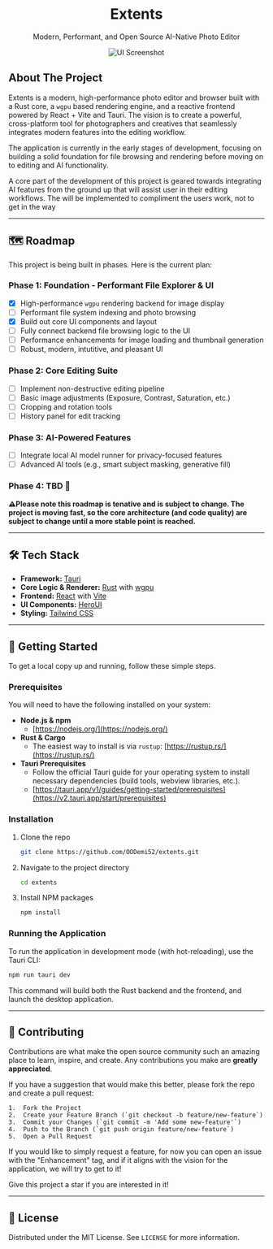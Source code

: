 <div align="center">

# Extents
Modern, Performant, and Open Source AI-Native Photo Editor

![UI Screenshot](public/ui-01.png)

</div>

## About The Project

Extents is a modern, high-performance photo editor and browser built with a Rust core, a `wgpu` based rendering engine, and a reactive frontend powered by React + Vite and Tauri. The vision is to create a powerful, cross-platform tool for photographers and creatives that seamlessly integrates modern features into the editing workflow.

The application is currently in the early stages of development, focusing on building a solid foundation for file browsing and rendering before moving on to editing and AI functionality.

A core part of the development of this project is geared towards integrating AI features from the ground up that will assist user in their editing workflows. The will be implemented to compliment the users work, not to get in the way

---

## 🗺️ Roadmap

This project is being built in phases. Here is the current plan:

### Phase 1: Foundation - Performant File Explorer & UI
- [x] High-performance `wgpu` rendering backend for image display
- [ ] Performant file system indexing and photo browsing
- [x] Build out core UI components and layout
- [ ] Fully connect backend file browsing logic to the UI
- [ ] Performance enhancements for image loading and thumbnail generation
- [ ] Robust, modern, intutitive, and pleasant UI

### Phase 2: Core Editing Suite
- [ ] Implement non-destructive editing pipeline
- [ ] Basic image adjustments (Exposure, Contrast, Saturation, etc.)
- [ ] Cropping and rotation tools
- [ ] History panel for edit tracking

### Phase 3: AI-Powered Features
- [ ] Integrate local AI model runner for privacy-focused features
- [ ] Advanced AI tools (e.g., smart subject masking, generative fill)

### Phase 4: TBD 🚧


**⚠️Please note this roadmap is tenative and is subject to change. The project is moving fast, so the core architecture (and code quality) are subject to change until a more stable point is reached.**

---

## 🛠️ Tech Stack

*   **Framework:** [Tauri](https://tauri.app/)
*   **Core Logic & Renderer:** [Rust](https://www.rust-lang.org/) with [wgpu](https://wgpu.rs/)
*   **Frontend:** [React](https://react.dev/) with [Vite](https://vitejs.dev/)
*   **UI Components:** [HeroUI](https://heroui.com/)
*   **Styling:** [Tailwind CSS](https://tailwindcss.com/)

---

## 🚀 Getting Started

To get a local copy up and running, follow these simple steps.

### Prerequisites

You will need to have the following installed on your system:

*   **Node.js & npm**
    *   [https://nodejs.org/](https://nodejs.org/)
*   **Rust & Cargo**
    *   The easiest way to install is via `rustup`: [https://rustup.rs/](https://rustup.rs/)
*   **Tauri Prerequisites**
    *   Follow the official Tauri guide for your operating system to install necessary dependencies (build tools, webview libraries, etc.).
    *   [https://tauri.app/v1/guides/getting-started/prerequisites](https://v2.tauri.app/start/prerequisites)

### Installation

1.  Clone the repo
    ```sh
    git clone https://github.com/OODemi52/extents.git
    ```
2.  Navigate to the project directory
    ```sh
    cd extents
    ```
3.  Install NPM packages
    ```sh
    npm install
    ```

### Running the Application

To run the application in development mode (with hot-reloading), use the Tauri CLI:

```sh
npm run tauri dev
```

This command will build both the Rust backend and the frontend, and launch the desktop application.

---

## 🤝 Contributing

Contributions are what make the open source community such an amazing place to learn, inspire, and create. Any contributions you make are **greatly appreciated**.

If you have a suggestion that would make this better, please fork the repo and create a pull request:

```
1.  Fork the Project
2.  Create your Feature Branch (`git checkout -b feature/new-feature`)
3.  Commit your Changes (`git commit -m 'Add some new-feature'`)
4.  Push to the Branch (`git push origin feature/new-feature`)
5.  Open a Pull Request
```

If you would like to simply request a feature, for now you can open an issue with the "Enhancement" tag, and if it aligns with the vision for the application, we will try to get to it!

Give this project a star if you are interested in it!


---

## 📄 License

Distributed under the MIT License. See `LICENSE` for more information.
